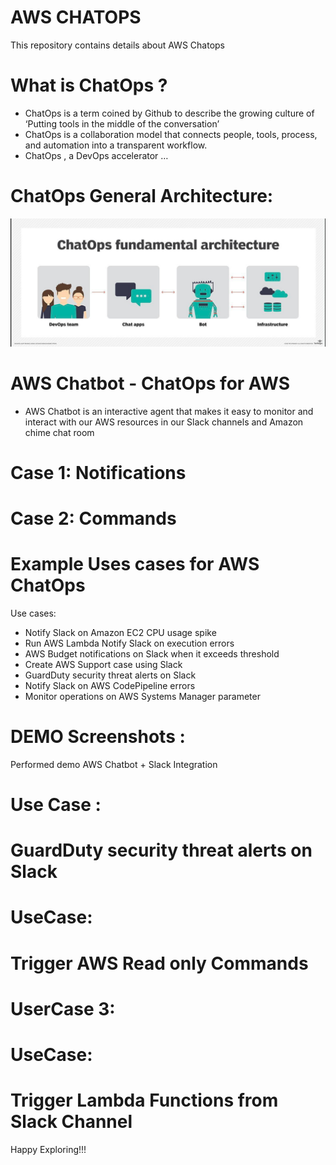 # AWS CHATOPS
This repository contains details about AWS Chatops

# What is ChatOps ?

- ChatOps is a term coined by Github to describe the growing culture of ‘Putting tools in the middle of the conversation’
- ChatOps is a collaboration model that connects people, tools, process, and automation into a transparent workflow.
- ChatOps , a DevOps accelerator …

# ChatOps General Architecture:

![](/images/ChatOpsFundamentalArchitecture.png)

# AWS Chatbot - ChatOps for AWS

- AWS Chatbot is an interactive agent that makes it easy to monitor and interact with our AWS resources in our Slack channels and Amazon chime chat room

# Case 1: Notifications


# Case 2: Commands



# Example Uses cases for AWS ChatOps


Use cases:
- Notify Slack on Amazon EC2 CPU usage spike
- Run AWS Lambda Notify Slack on execution errors
- AWS Budget notifications on Slack when it exceeds threshold
- Create AWS Support case using Slack
- GuardDuty security threat alerts on Slack
- Notify Slack on AWS CodePipeline errors
- Monitor operations on AWS Systems Manager parameter


# DEMO Screenshots :

Performed demo AWS Chatbot + Slack Integration

# Use Case :
# GuardDuty security threat alerts on Slack


# UseCase:
# Trigger AWS Read only Commands


# UserCase 3:


# UseCase:
# Trigger Lambda Functions from Slack Channel



Happy Exploring!!!


